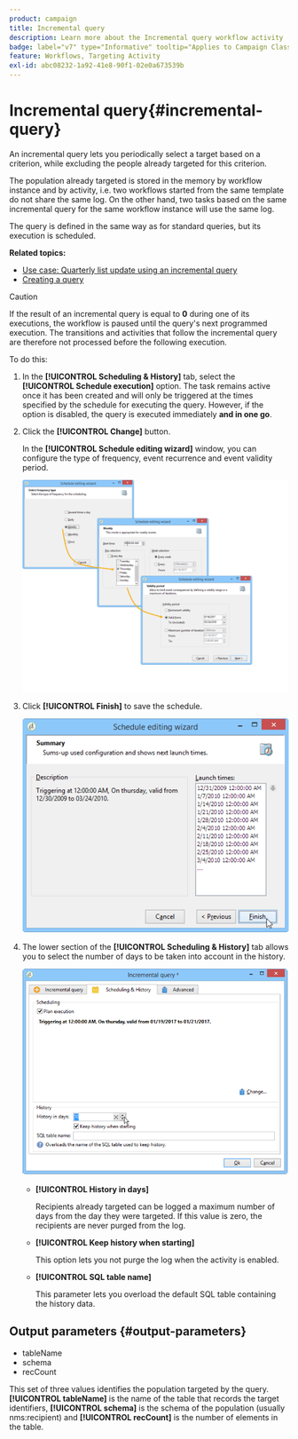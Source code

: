 ```yaml
---
product: campaign
title: Incremental query
description: Learn more about the Incremental query workflow activity
badge: label="v7" type="Informative" tooltip="Applies to Campaign Classic v7 only"
feature: Workflows, Targeting Activity
exl-id: abc08232-1a92-41e8-90f1-02e0a673539b
---
```

# Incremental query{#incremental-query}



An incremental query lets you periodically select a target based on a criterion, while excluding the people already targeted for this criterion.

The population already targeted is stored in the memory by workflow instance and by activity, i.e. two workflows started from the same template do not share the same log. On the other hand, two tasks based on the same incremental query for the same workflow instance will use the same log.

The query is defined in the same way as for standard queries, but its execution is scheduled.

**Related topics:**

* [Use case: Quarterly list update using an incremental query](quarterly-list-update.md)
* [Creating a query](query.md#creating-a-query)

>[!CAUTION]
>
>If the result of an incremental query is equal to **0** during one of its executions, the workflow is paused until the query's next programmed execution. The transitions and activities that follow the incremental query are therefore not processed before the following execution.

To do this:

1. In the **[!UICONTROL Scheduling & History]** tab, select the **[!UICONTROL Schedule execution]** option. The task remains active once it has been created and will only be triggered at the times specified by the schedule for executing the query. However, if the option is disabled, the query is executed immediately **and in one go**.
1. Click the **[!UICONTROL Change]** button.

   In the **[!UICONTROL Schedule editing wizard]** window, you can configure the type of frequency, event recurrence and event validity period.

   ![](assets/s_user_segmentation_wizard_11.png)

1. Click **[!UICONTROL Finish]** to save the schedule.

   ![](assets/s_user_segmentation_wizard_valid.png)

1. The lower section of the **[!UICONTROL Scheduling & History]** tab allows you to select the number of days to be taken into account in the history.

   ![](assets/edit_request_inc.png)

    * **[!UICONTROL History in days]**

      Recipients already targeted can be logged a maximum number of days from the day they were targeted. If this value is zero, the recipients are never purged from the log.
    
    * **[!UICONTROL Keep history when starting]**

      This option lets you not purge the log when the activity is enabled.
    
    * **[!UICONTROL SQL table name]**

      This parameter lets you overload the default SQL table containing the history data.

## Output parameters {#output-parameters}

* tableName
* schema
* recCount

This set of three values identifies the population targeted by the query. **[!UICONTROL tableName]** is the name of the table that records the target identifiers, **[!UICONTROL schema]** is the schema of the population (usually nms:recipient) and **[!UICONTROL recCount]** is the number of elements in the table.
